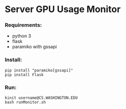 # Server GPU Usage Monitor

### Requirements:
- python 3
- flask
- paramiko with gssapi

### Install:
```
pip install "paramiko[gssapi]"
pip install Flask
```

### Run:
```
kinit username@CS.WASHINGTON.EDU
bash runMonitor.sh
```
